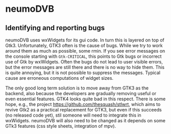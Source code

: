 # neumoDVB #
## Identifying and reporting bugs ##

neumoDVB uses wxWidgets for its gui code. In turn this is layered on top of Gtk3. Unfortunately,
GTK3 often is the cause of bugs. While we try to work around them as much as possible, some rmin.
If you see error messages on the console starting with  `Gtk-CRITICAL`, this points to Gtk bugs
or incorrect use of Gtk by wxWidgets.
Often the bugs do not lead to user visible errors, but the error messages are still there and there
is no way to hide them. This is quite annoying, but it is not possible to suppress the messages.
Typical cause are erroneous computations of widget sizes.

The only good long term solution is to move away  from GTK3 as the backend, also because the developers are gradually removing useful or even essential features. GTK4 looks quite bad in this respect. There is some hope, e.g.,
the project <https://github.com/thesquash/stlwrt>, which aims to revive Gtk2 as a practical replacement
for GTK3, but even if this succeeds (no released code yet), stil someone will need to integrate this
in wxWidgets. neumoDVB will also need to be changed as it depends on some GTk3 features (css style sheets,
integration of mpv).
